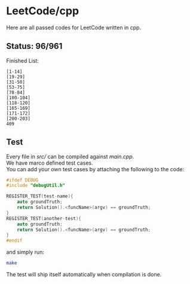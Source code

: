 # LeetCode/cpp

Here are all passed codes for LeetCode written in cpp.

## Status: 96/961

Finished List:

	[1-14]
	[19-29]
	[31-50]
	[53-75]
	[78-84]
	[100-104]
	[118-120]
	[165-169]
	[171-172]
	[200-203]
	409


## Test

Every file in _src/_ can be compiled against _main.cpp_.  
We have marco defined test cases.   
You can add your own test cases by attaching the following to the code:  

```cpp
#ifdef DEBUG
#include "debugUtil.h"

REGISTER_TEST(test-name){
    auto groundTruth;
    return Solution().<funcName>(argv) == groundTruth;
}
REGISTER_TEST(another-test){
    auto groundTruth;
    return Solution().<funcName>(argv) == groundTruth;
}
#endif
```

and simply run:

```sh
make
```

The test will ship itself automatically when compilation is done.